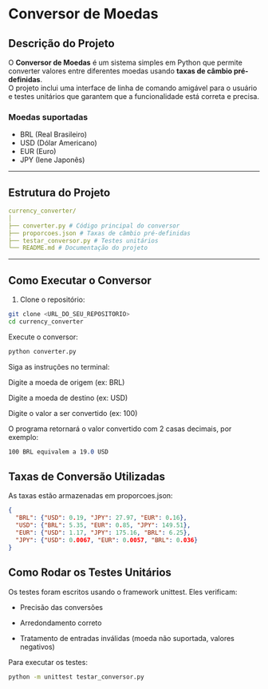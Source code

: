 # Conversor de Moedas

## Descrição do Projeto
O **Conversor de Moedas** é um sistema simples em Python que permite converter valores entre diferentes moedas usando **taxas de câmbio pré-definidas**.  
O projeto inclui uma interface de linha de comando amigável para o usuário e testes unitários que garantem que a funcionalidade está correta e precisa.

### Moedas suportadas
- BRL (Real Brasileiro)  
- USD (Dólar Americano)  
- EUR (Euro)  
- JPY (Iene Japonês)

---

## Estrutura do Projeto
```yaml
currency_converter/
│
├── converter.py # Código principal do conversor
├── proporcoes.json # Taxas de câmbio pré-definidas
├── testar_conversor.py # Testes unitários
└── README.md # Documentação do projeto
```

---

## Como Executar o Conversor

1. Clone o repositório:
```bash
git clone <URL_DO_SEU_REPOSITORIO>
cd currency_converter
```
Execute o conversor:
```bash
python converter.py
```
Siga as instruções no terminal:

Digite a moeda de origem (ex: BRL)

Digite a moeda de destino (ex: USD)

Digite o valor a ser convertido (ex: 100)

O programa retornará o valor convertido com 2 casas decimais, por exemplo:

```css
100 BRL equivalem a 19.0 USD
```
## Taxas de Conversão Utilizadas

As taxas estão armazenadas em proporcoes.json:

```json
{
  "BRL": {"USD": 0.19, "JPY": 27.97, "EUR": 0.16},
  "USD": {"BRL": 5.35, "EUR": 0.85, "JPY": 149.51},
  "EUR": {"USD": 1.17, "JPY": 175.16, "BRL": 6.25},
  "JPY": {"USD": 0.0067, "EUR": 0.0057, "BRL": 0.036}
}
```

## Como Rodar os Testes Unitários

Os testes foram escritos usando o framework unittest. Eles verificam:

- Precisão das conversões

- Arredondamento correto

- Tratamento de entradas inválidas (moeda não suportada, valores negativos)

Para executar os testes:

```bash
python -m unittest testar_conversor.py
```
